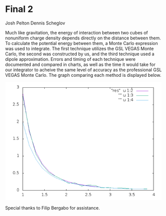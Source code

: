 # Final 2
Josh Pelton
Dennis Scheglov

Much like gravitation, the energy of interaction between two cubes of nonuniform charge density depends directly on the distance between them. To calculate the potential energy between them, a Monte Carlo expression was used to integrate. The first technique utilizes the GSL VEGAS Monte Carlo, the second was constructed by us, and the third technique used a dipole approximation. Errors and timing of each technique were documented and compared in charts, as well as the time it would take for our integrator to acheive the same level of accuracy as the professional GSL VEGAS Monte Carlo. The graph comparing each method is displayed below.

![Comparison Graph](vegas.png)

Special thanks to Filip Bergabo for assistance.
